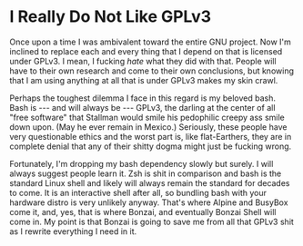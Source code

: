 # I Really Do Not Like GPLv3

Once upon a time I was ambivalent toward the entire GNU project. Now I'm
inclined to replace each and every thing that I depend on that is
licensed under GPLv3. I mean, I fucking *hate* what they did with that.
People will have to their own research and come to their own
conclusions, but knowing that I am using anything at all that is under
GPLv3 makes my skin crawl.

Perhaps the toughest dilemma I face in this regard is my beloved bash.
Bash is --- and will always be --- GPLv3, the darling at the center of
all "free software" that Stallman would smile his pedophilic creepy ass
smile down upon. (May he ever remain in Mexico.) Seriously, these people
have very questionable ethics and the worst part is, like flat-Earthers,
they are in complete denial that any of their shitty dogma might just be
fucking wrong.

Fortunately, I'm dropping my bash dependency slowly but surely. I will
always suggest people learn it. Zsh is shit in comparison and bash is
the standard Linux shell and likely will always remain the standard for
decades to come. It is an interactive shell after all, so bundling bash
with your hardware distro is very unlikely anyway. That's where Alpine
and BusyBox come it, and, yes, that is where Bonzai, and eventually
Bonzai Shell will come in. My point is that Bonzai is going to save me
from all that GPLv3 shit as I rewrite everything I need in it. 
